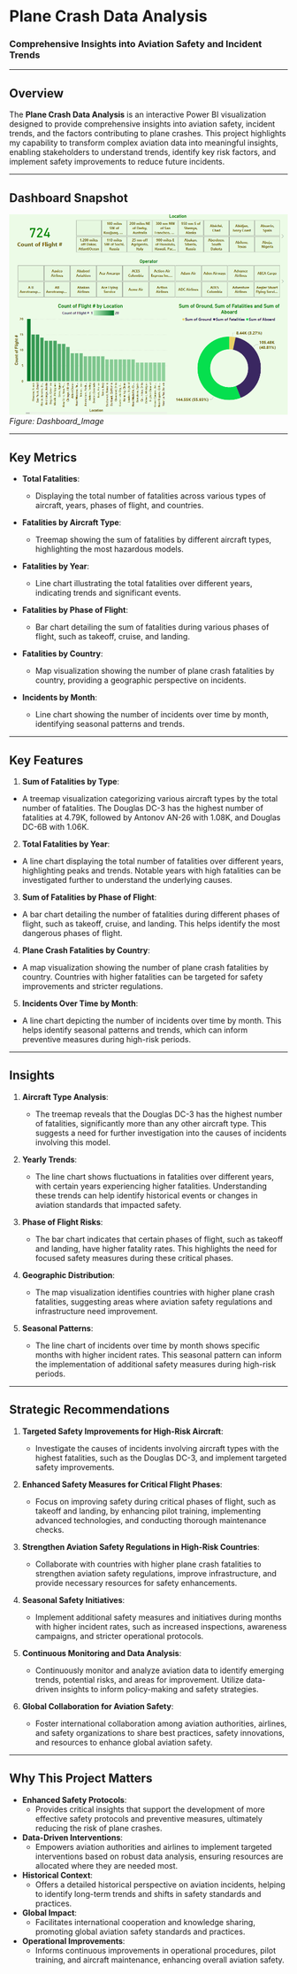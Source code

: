# **Plane Crash Data Analysis**  
### **Comprehensive Insights into Aviation Safety and Incident Trends**  

---

## **Overview**  
The **Plane Crash Data Analysis** is an interactive Power BI visualization designed to provide comprehensive insights into aviation safety, incident trends, and the factors contributing to plane crashes. This project highlights my capability to transform complex aviation data into meaningful insights, enabling stakeholders to understand trends, identify key risk factors, and implement safety improvements to reduce future incidents.

---

## **Dashboard Snapshot**  

![Dashboard Image](Dashboard_Image.png)  
*Figure: Dashboard_Image* 

---

## **Key Metrics**

- **Total Fatalities**:
  - Displaying the total number of fatalities across various types of aircraft, years, phases of flight, and countries.

- **Fatalities by Aircraft Type**:
  - Treemap showing the sum of fatalities by different aircraft types, highlighting the most hazardous models.

- **Fatalities by Year**:
  - Line chart illustrating the total fatalities over different years, indicating trends and significant events.

- **Fatalities by Phase of Flight**:
  - Bar chart detailing the sum of fatalities during various phases of flight, such as takeoff, cruise, and landing.

- **Fatalities by Country**:
  - Map visualization showing the number of plane crash fatalities by country, providing a geographic perspective on incidents.

- **Incidents by Month**:
  - Line chart showing the number of incidents over time by month, identifying seasonal patterns and trends.

---

## **Key Features**

1. **Sum of Fatalities by Type**:
  - A treemap visualization categorizing various aircraft types by the total number of fatalities. The Douglas DC-3 has the highest number of fatalities at 4.79K, followed by Antonov AN-26 with 1.08K, and Douglas DC-6B with 1.06K.

2. **Total Fatalities by Year**:
  - A line chart displaying the total number of fatalities over different years, highlighting peaks and trends. Notable years with high fatalities can be investigated further to understand the underlying causes.

3. **Sum of Fatalities by Phase of Flight**:
  - A bar chart detailing the number of fatalities during different phases of flight, such as takeoff, cruise, and landing. This helps identify the most dangerous phases of flight.

4. **Plane Crash Fatalities by Country**:
  - A map visualization showing the number of plane crash fatalities by country. Countries with higher fatalities can be targeted for safety improvements and stricter regulations.

5. **Incidents Over Time by Month**:
  - A line chart depicting the number of incidents over time by month. This helps identify seasonal patterns and trends, which can inform preventive measures during high-risk periods.

---

## **Insights**  

1. **Aircraft Type Analysis**:  
   - The treemap reveals that the Douglas DC-3 has the highest number of fatalities, significantly more than any other aircraft type. This suggests a need for further investigation into the causes of incidents involving this model.

2. **Yearly Trends**:  
   - The line chart shows fluctuations in fatalities over different years, with certain years experiencing higher fatalities. Understanding these trends can help identify historical events or changes in aviation standards that impacted safety.

3. **Phase of Flight Risks**:  
   - The bar chart indicates that certain phases of flight, such as takeoff and landing, have higher fatality rates. This highlights the need for focused safety measures during these critical phases.

4. **Geographic Distribution**:  
   - The map visualization identifies countries with higher plane crash fatalities, suggesting areas where aviation safety regulations and infrastructure need improvement.

5. **Seasonal Patterns**:  
   - The line chart of incidents over time by month shows specific months with higher incident rates. This seasonal pattern can inform the implementation of additional safety measures during high-risk periods.

---

## **Strategic Recommendations**  

1. **Targeted Safety Improvements for High-Risk Aircraft**:  
   - Investigate the causes of incidents involving aircraft types with the highest fatalities, such as the Douglas DC-3, and implement targeted safety improvements.

2. **Enhanced Safety Measures for Critical Flight Phases**:  
   - Focus on improving safety during critical phases of flight, such as takeoff and landing, by enhancing pilot training, implementing advanced technologies, and conducting thorough maintenance checks.

3. **Strengthen Aviation Safety Regulations in High-Risk Countries**:  
   - Collaborate with countries with higher plane crash fatalities to strengthen aviation safety regulations, improve infrastructure, and provide necessary resources for safety enhancements.

4. **Seasonal Safety Initiatives**:  
   - Implement additional safety measures and initiatives during months with higher incident rates, such as increased inspections, awareness campaigns, and stricter operational protocols.

5. **Continuous Monitoring and Data Analysis**:  
   - Continuously monitor and analyze aviation data to identify emerging trends, potential risks, and areas for improvement. Utilize data-driven insights to inform policy-making and safety strategies.

6. **Global Collaboration for Aviation Safety**:  
   - Foster international collaboration among aviation authorities, airlines, and safety organizations to share best practices, safety innovations, and resources to enhance global aviation safety.

---

## **Why This Project Matters**  
- **Enhanced Safety Protocols**:
    - Provides critical insights that support the development of more effective safety protocols and preventive measures, ultimately reducing the risk of plane crashes.
- **Data-Driven Interventions**:
    - Empowers aviation authorities and airlines to implement targeted interventions based on robust data analysis, ensuring resources are allocated where they are needed most.
- **Historical Context**:
    - Offers a detailed historical perspective on aviation incidents, helping to identify long-term trends and shifts in safety standards and practices.
- **Global Impact**:
    - Facilitates international cooperation and knowledge sharing, promoting global aviation safety standards and practices.
- **Operational Improvements**:
    - Informs continuous improvements in operational procedures, pilot training, and aircraft maintenance, enhancing overall aviation safety.


